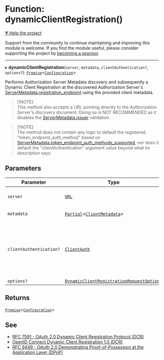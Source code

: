 # Function: dynamicClientRegistration()

[💗 Help the project](https://github.com/sponsors/panva)

Support from the community to continue maintaining and improving this module is welcome. If you find the module useful, please consider supporting the project by [becoming a sponsor](https://github.com/sponsors/panva).

***

▸ **dynamicClientRegistration**(`server`, `metadata`, `clientAuthentication?`, `options?`): [`Promise`](https://developer.mozilla.org/docs/Web/JavaScript/Reference/Global_Objects/Promise)\<[`Configuration`](../classes/Configuration.md)\>

Performs Authorization Server Metadata discovery and subsequently a Dynamic
Client Registration at the discovered Authorization Server's
[ServerMetadata.registration\_endpoint](../interfaces/ServerMetadata.md#registration_endpoint) using the provided client
metadata.

> [!NOTE]\
> This method also accepts a URL pointing directly to the Authorization
> Server's discovery document. Doing so is NOT RECOMMENDED as it disables the
> [ServerMetadata.issuer](../interfaces/ServerMetadata.md#issuer) validation.

> [!NOTE]\
> The method does not contain any logic to default the registered
> "token_endpoint_auth_method" based on
> [ServerMetadata.token\_endpoint\_auth\_methods\_supported](../interfaces/ServerMetadata.md#token_endpoint_auth_methods_supported), nor does it
> default the "clientAuthentication" argument value beyond what its description
> says.

## Parameters

| Parameter | Type | Description |
| ------ | ------ | ------ |
| `server` | [`URL`](https://developer.mozilla.org/docs/Web/API/URL) | URL representation of the Authorization Server's Issuer Identifier |
| `metadata` | [`Partial`](https://www.typescriptlang.org/docs/handbook/utility-types.html#partialtype)\<[`ClientMetadata`](../interfaces/ClientMetadata.md)\> | Client Metadata to register at the Authorization Server |
| `clientAuthentication?` | [`ClientAuth`](../type-aliases/ClientAuth.md) | Implementation of the Client's Authentication Method at the Authorization Server. Default is [ClientSecretPost](ClientSecretPost.md) using the [ClientMetadata.client\_secret](../interfaces/ClientMetadata.md#client_secret) that the Authorization Server issued, [None](None.md) otherwise. |
| `options?` | [`DynamicClientRegistrationRequestOptions`](../interfaces/DynamicClientRegistrationRequestOptions.md) |  |

## Returns

[`Promise`](https://developer.mozilla.org/docs/Web/JavaScript/Reference/Global_Objects/Promise)\<[`Configuration`](../classes/Configuration.md)\>

## See

 - [RFC 7591 - OAuth 2.0 Dynamic Client Registration Protocol (DCR)](https://www.rfc-editor.org/rfc/rfc7591.html)
 - [OpenID Connect Dynamic Client Registration 1.0 (DCR)](https://openid.net/specs/openid-connect-registration-1_0-errata2.html)
 - [RFC 9449 - OAuth 2.0 Demonstrating Proof-of-Possession at the Application Layer (DPoP)](https://www.rfc-editor.org/rfc/rfc9449.html#name-protected-resource-access)
